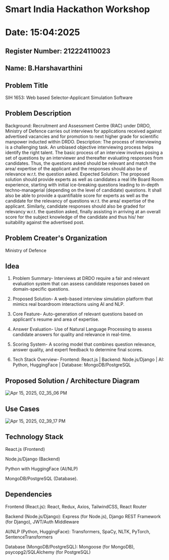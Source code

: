 # Smart India Hackathon Workshop
# Date: 15:04:2025
## Register Number: 212224110023
## Name: B.Harshavarthini
## Problem Title
SIH 1653: Web based Selector-Applicant Simulation Software
## Problem Description
Background: Recruitment and Assessment Centre (RAC) under DRDO, Ministry of Defence carries out interviews for applications received against advertised vacancies and for promotion to next higher grade for scientific manpower inducted within DRDO. Description: The process of interviewing is a challenging task. An unbiased objective interviewing process helps identify the right talent. The basic process of an interview involves posing a set of questions by an interviewer and thereafter evaluating responses from candidates. Thus, the questions asked should be relevant and match the area/ expertise of the applicant and the responses should also be of relevance w.r.t. the question asked. Expected Solution: The proposed solution should provide experts as well as candidates a real life Board Room experience, starting with initial ice-breaking questions leading to in-depth techno-managerial (depending on the level of candidate) questions. It shall also be able to provide a quantifiable score for experts as well as the candidate for the relevancy of questions w.r.t. the area/ expertise of the applicant. Similarly, candidate responses should also be graded for relevancy w.r.t. the question asked, finally assisting in arriving at an overall score for the subject knowledge of the candidate and thus his/ her suitability against the advertised post.

## Problem Creater's Organization
Ministry of Defence

## Idea
1. Problem Summary- Interviews at DRDO require a fair and relevant evaluation system that can assess candidate responses based on domain-specific questions.

2. Proposed Solution- A web-based interview simulation platform that mimics real boardroom interactions using AI and NLP.

3. Core Feature- Auto-generation of relevant questions based on applicant's resume and area of expertise.

4. Answer Evaluation- Use of Natural Language Processing to assess candidate answers for quality and relevance in real-time.

5. Scoring System- A scoring model that combines question relevance, answer quality, and expert feedback to determine final scores.

6. Tech Stack Overview- Frontend: React.js | Backend: Node.js/Django | AI: Python, HuggingFace | Database: MongoDB/PostgreSQL


## Proposed Solution / Architecture Diagram
![Apr 15, 2025, 02_35_06 PM](https://github.com/user-attachments/assets/ff31fe69-143c-4a31-b296-e3a05bd26073)

## Use Cases
![Apr 15, 2025, 02_39_17 PM](https://github.com/user-attachments/assets/57e6c90f-be8a-4db2-a608-5dbd711dd60c)

## Technology Stack
 React.js (Frontend)
 
 Node.js/Django (Backend)
 
 Python with HuggingFace (AI/NLP)
 
 MongoDB/PostgreSQL (Database).

## Dependencies
Frontend (React.js): React, Redux, Axios, TailwindCSS, React Router

Backend (Node.js/Django): Express (for Node.js), Django REST Framework (for Django), JWT/Auth Middleware

AI/NLP (Python, HuggingFace): Transformers, SpaCy, NLTK, PyTorch, SentenceTransformers

Database (MongoDB/PostgreSQL): Mongoose (for MongoDB), psycopg2/SQLAlchemy (for PostgreSQL)
